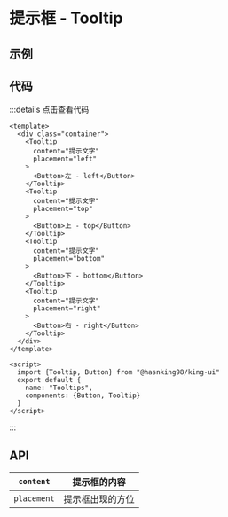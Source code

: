 # 提示框 - Tooltip

## 示例

<ClientOnly>
  <tooltip-demo></tooltip-demo>
</ClientOnly>

## 代码
:::details 点击查看代码
```vue
<template>
  <div class="container">
    <Tooltip
      content="提示文字"
      placement="left"
    >
      <Button>左 - left</Button>
    </Tooltip>
    <Tooltip
      content="提示文字"
      placement="top"
    >
      <Button>上 - top</Button>
    </Tooltip>
    <Tooltip
      content="提示文字"
      placement="bottom"
    >
      <Button>下 - bottom</Button>
    </Tooltip>
    <Tooltip
      content="提示文字"
      placement="right"
    >
      <Button>右 - right</Button>
    </Tooltip>
  </div>
</template>

<script>
  import {Tooltip, Button} from "@hasnking98/king-ui"
  export default {
  	name: "Tooltips",
  	components: {Button, Tooltip}
  }
</script>
```
:::
## API

| `content`   | 提示框的内容     |
|-------------|------------------|
| `placement` | 提示框出现的方位 |
